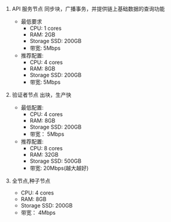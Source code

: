
1. API 服务节点  同步块，广播事务，并提供链上基础数据的查询功能
    - 最低要求
        * CPU: 1 cores
        * RAM: 2GB
        * Storage SSD: 200GB
        * 带宽: 5Mbps
    - 推荐配置:
        * CPU: 4 cores
        * RAM: 8GB
        * Storage SSD: 200GB
        * 带宽: 5Mbps

2. 验证者节点 出块，生产快
    - 最低配置:
        * CPU: 4 cores
        * RAM: 8GB
        * Storage SSD: 200GB
        * 带宽： 5Mbps
    - 推荐配置:
        * CPU: 8 cores
        * RAM: 32GB
        * Storage SSD: 500GB
        * 带宽: 20Mbps(越大越好)
3. 全节点,种子节点
    * CPU: 4 cores
    * RAM: 8GB
    * Storage SSD: 200GB
    * 带宽： 4Mbps